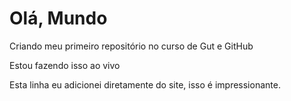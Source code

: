 # Olá, Mundo
Criando meu primeiro repositório no curso de Gut e GitHub

Estou fazendo isso ao vivo

Esta linha eu adicionei diretamente do site, isso é impressionante.
